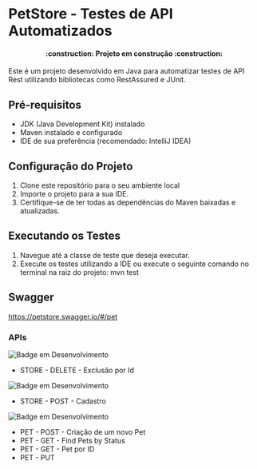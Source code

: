 # PetStore - Testes de API Automatizados

<h4 align="center"> 
    :construction:  Projeto em construção  :construction:
</h4>


Este é um projeto desenvolvido em Java para automatizar testes de API Rest utilizando bibliotecas como RestAssured e JUnit.

## Pré-requisitos

- JDK (Java Development Kit) instalado
- Maven instalado e configurado
- IDE de sua preferência (recomendado: IntelliJ IDEA)

## Configuração do Projeto

1. Clone este repositório para o seu ambiente local
2. Importe o projeto para a sua IDE.
3. Certifique-se de ter todas as dependências do Maven baixadas e atualizadas.

## Executando os Testes

1. Navegue até a classe de teste que deseja executar.
2. Execute os testes utilizando a IDE ou execute o seguinte comando no terminal na raiz do projeto: mvn test

## Swagger
https://petstore.swagger.io/#/pet
### APIs
![Badge em Desenvolvimento](https://img.shields.io/static/v1?label=STATUS&message=%20PENDENTE&olor=gray&style=for-the-badge)
* STORE - DELETE - Exclusão por Id

![Badge em Desenvolvimento](https://img.shields.io/static/v1?label=STATUS&message=EM%20DESENVOLVIMENTO&color=blue&style=for-the-badge)
* STORE - POST - Cadastro


![Badge em Desenvolvimento](http://img.shields.io/static/v1?label=STATUS&message=%20CONCLUÍDO&color=GREEN&style=for-the-badge)
* PET - POST - Criação de um novo Pet
* PET - GET - Find Pets by Status
* PET - GET - Pet por ID
* PET - PUT
